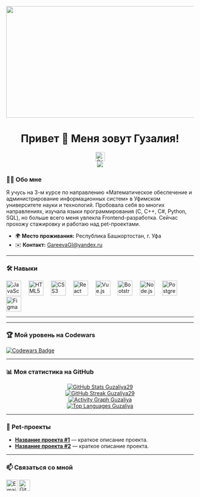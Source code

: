 <div align="center">
  <img height="300" width="600" src="https://user-images.githubusercontent.com/74038190/225813708-98b745f2-7d22-48cf-9150-083f1b00d6c9.gif" />
</div>

<h1 align="center">Привет 👋 Меня зовут Гузалия!</h1>

<div align="center">
  <a href="https://github.com/guzaliya29" target="_blank">
    <img src="https://img.shields.io/static/v1?message=GitHub&logo=github&label=&color=181717&logoColor=white&labelColor=&style=for-the-badge" height="25" alt="GitHub logo" />
  </a>
</div>

<div align="center">
  <img src="https://visitor-badge.laobi.icu/badge?page_id=guzaliya29.guzaliya29&" />
</div>

### 👩‍💻 Обо мне

Я учусь на 3-м курсе по направлению «Математическое обеспечение и администрирование информационных систем» в Уфимском университете науки и технологий. Пробовала себя во многих направлениях, изучала языки программирования (C, C++, C#, Python, SQL), но больше всего меня увлекла Frontend-разработка. Сейчас прохожу стажировку и работаю над pet-проектами.

- 🌍 **Место проживания:** Республика Башкортостан, г. Уфа
- ✉️ **Контакт:** [GareevaGI@yandex.ru](mailto:GareevaGI@yandex.ru)

---

### 🛠 Навыки

<div align="left">
  <img src="https://cdn.jsdelivr.net/gh/devicons/devicon/icons/javascript/javascript-original.svg" height="40" alt="JavaScript logo" />
  <img width="12" />
  <img src="https://cdn.jsdelivr.net/gh/devicons/devicon/icons/html5/html5-original.svg" height="40" alt="HTML5 logo" />
  <img width="12" />
  <img src="https://cdn.jsdelivr.net/gh/devicons/devicon/icons/css3/css3-original.svg" height="40" alt="CSS3 logo" />
  <img width="12" />
  <img src="https://cdn.jsdelivr.net/gh/devicons/devicon/icons/react/react-original.svg" height="40" alt="React logo" />
  <img width="12" />
  <img src="https://cdn.jsdelivr.net/gh/devicons/devicon/icons/vuejs/vuejs-original.svg" height="40" alt="Vue.js logo" />
  <img width="12" />
  <img src="https://cdn.jsdelivr.net/gh/devicons/devicon/icons/bootstrap/bootstrap-original.svg" height="40" alt="Bootstrap logo" />
  <img width="12" />
  <img src="https://cdn.jsdelivr.net/gh/devicons/devicon/icons/nodejs/nodejs-original.svg" height="40" alt="Node.js logo" />
  <img width="12" />
  <img src="https://cdn.jsdelivr.net/gh/devicons/devicon/icons/postgresql/postgresql-original.svg" height="40" alt="PostgreSQL logo" />
  <img width="12" />
  <img src="https://cdn.jsdelivr.net/gh/devicons/devicon/icons/figma/figma-original.svg" height="40" alt="Figma logo" />
</div>

---

---

### 🏆 Мой уровень на Codewars

[![Codewars Badge](https://www.codewars.com/users/guzaliya29/badges/small)](https://www.codewars.com/users/guzaliya29)

---



### 📊 Моя статистика на GitHub

<div align="center">
  <a href="http://www.github.com/guzaliya29">
    <img src="https://github-readme-stats.vercel.app/api?username=guzaliya29&show_icons=true&count_private=true&title_color=0891b2&text_color=ffffff&icon_color=0891b2&bg_color=1c1917&hide_border=true&show_icons=true"
      alt="GitHub Stats Guzaliya29"/>
  </a>
</div>

<div align="center">
  <a href=http://www.github.com/guzaliya29>
    <img src=https://github-readme-streak-stats.herokuapp.com/?user=guzaliya29&stroke=ffffff&background=1c1917&ring=0891b2&fire=0891b2&currStreakNum=ffffff&currStreakLabel=0891b2&sideNums=ffffff&sideLabels=ffffff&dates=ffffff&hide_border=true
      alt='GitHub Streak Guzaliya29'/>
  </a>
</div>

<div align=center>
   <a href=http://www.github.com/guzaliya29>
      <img src=https://github-readme-activity-graph.cyclic.app/graph?username=guzaliya29&bg_color=1c1917&color=ffffff&line=0891b2&point=ffffff&area_color=1c1917&area=true&hide_border=true
        alt='Activity Graph Guzaliya'/>
   </a>
</div>

<div align=center>
   <a href=http://www.github.com/guzaliya29>
      <img src=https://github-readme-stats.vercel.app/api/top-langs/?username=guzaliya29&langs_count=10&title_color=0891b2&text_color=ffffff&icon_color=0891b2&bg_color=1c1917&hide_border=true
        alt='Top Languages Guzaliya'/>
   </a>
</div>

---

### 🚀 Pet-проекты

- **[Название проекта #1](#)** — краткое описание проекта.
- **[Название проекта #2](#)** — краткое описание проекта.

---

### 📫 Связаться со мной

<p align='left'>
<a href='mailto:GareevaGI@yandex.ru' target="_blank"><img src='https://cdn.simpleicons.org/maildotru/0078D4' alt='Email' height='30'/></a>
<a href='https://github.com/guzaliya29' target="_blank"><img src='https://cdn.simpleicons.org/github/181717' alt='GitHub' height='30'/></a>
</p>
